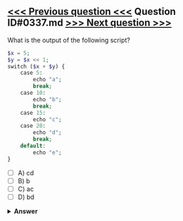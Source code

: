 [<<< Previous question <<<](0336.md)   Question ID#0337.md   [>>> Next question >>>](0338.md)
---

What is the output of the following script?

```php
$x = 5;
$y = $x << 1;
switch ($x + $y) {
    case 5:
        echo "a";
        break;
    case 10:
        echo "b";
        break;
    case 15:
        echo "c";
    case 20:
        echo "d";
        break;
    default:
        echo "e";
}
```

- [ ] A) cd
- [ ] B) b
- [ ] C) ac
- [ ] D) bd

<details><summary><b>Answer</b></summary>
<p>
  Answer: <strong>A</strong>
</p>
</details>
